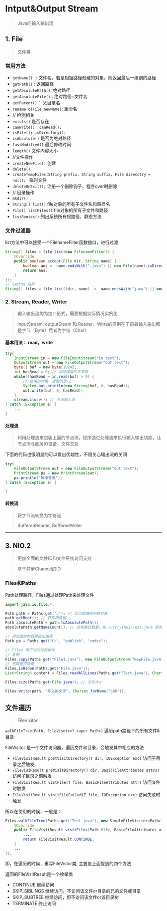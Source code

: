 # Intput&Output Stream
> Java的输入输出流

## 1. File
> 文件类

### 常用方法
- `getName() ` : 文件名，若是根据路径创建的对象，则返回最后一级别的路径
- `getPath()` : 返回路径
- `getAbsolutePath()`: 绝对路径
- `getAbsoluteFile()` : 绝对路径+文件名
- `getParent()`： 父目录名
- `renameTo(File newName)`: 重命名
- // 检测相关
- `exists()` 是否存在
- `canWrite(); canRead();`
- `isFile(); isDirectory();`
- `isAbsolute()` 是否为绝对路径
- `lastModified()` 最后修改时间
- `length()` 文件内容大小
- //文件操作
- `createNewFile()` 创建
- `delete()`
- `createTempFiles(String prefix, String suffix, File direcotry = null); ` 临时文件
- `deleteOnExit();` 注册一个删除钩子，程序over时删除
- // 目录操作
- `mkdir()`
- `String[] list()` file对象的所有子文件名和路径名
- `File[] listFiles()` file对象的所有子文件和路径
- `listRootes()` 列出系统所有根路径，静态方法

### 文件过滤器
list方法中可以接受一个FilenameFilter函数接口，进行过滤
```java
String[] files = file.list(new FilenameFilter() {
    @Override
    public boolean accept(File dir, String name) {
        boolean ans =  name.endsWith(".java") || new File(name).isDirectory();
        return ans;
    }
});
// lambda 进阶
String[] files = file.list((dir, name) ->  name.endsWith("java") || new File(name).isDIrectory));
```

### 2. Stream, Reader, Writer
> 输入输出流均为接口形式，需要根据实际情况实例化
>
> InputStream, outputSteam 和 Reader，Wirte的区别在于前者输入输出都是字节（Byte）后者为字符（Char）

#### 基本用法： read，write

```java
try{
    InputStream in = new FileInputStream("in.text");
    OutputStream out = new FileOutputStream("out.text");
    byte[] buf = new byte[1024];
    int hasRead = 0; // 实际读取的字节数
    while((hasRead = in.read(buf) > 0) {
        // 结束的时候，返回的是-1
        System.out.println(new String(buf, 0, hasRead));
        out.write(buf, 0, hasRead);
    }
    stream.close(); // 关闭输入流 
} catch (Exception e) {
    ...
}
```

#### 处理流
> 利用处理流来包装上面的节点流，程序通过处理流来执行输入输出功能，让节点流与底层IO设备，文件交互

下面的代码也很明显的可以看出优越性，不用关心输出流的关闭
```java
try{
    FileOutputStream out = new FileOutputStream("out.text");
    PrintStream ps = new PrintStream(out);
    ps.println("输出普通");
} catch (Exception e) {

}
```

#### 转换流
> 将字节流转换为字符流
>
> BufferedReader, BufferedWriter


***

## 3. NIO.2
> 更加全面的文件IO和文件系统访问支持

> 基于异步Channel的IO

### Files和Paths

Path处理路径，Files通过处理Path来处理文件

```java
import java.io.file.*;

Path path = Paths.get("."); // 以当前路径创建对象
path.getRoot(); // 获取根路径
Path absolutePath = path.toAbsolutePath();
absolutePath.getNameCount(); // 获取路径数量，如 /usr/yihui/Test.java 就有三层，返回3

// 用后面的参数拼接出路径
Path pp = Paths.get("C:", "publish", "codes");

// Files 用于对文件的操作
// 复制
Files.copy(Paths.get("File1.java"), new FileOutputStream("NewFile.java"));
// 判断是否隐藏
Files.isHiden(Paths.get("File.java"));
List<String> content = Files.readAllLines(Paths.get("Test.java"), Charset.forName("gbk"));

Files.size(Paths.get(File.java)); // 文件大小

Files.write(path, "写入的文字", Charset.forName("gbk"));
```



## 文件遍历

> FileVisitor 

`walkFileTree(Path, FileVisotr<? super Path>)` 遍历path路径下的所有文件&目录

FileVisitor 是一个文件访问器，遍历文件和目录，会触发其中相应的方法

- `FileVisitResult postVisitDirectory(T dir, IOException exc)` 访问子目录之后触发
- `FileVisiResult preVisitDirectory(T dir, BasicFileAttributes attrs)` 访问子目录之前触发
- `FileVisitResult vistFile(T file, BasicFileAttributes attr)` 访问文件时触发
- `FileVisitResult visitFileFailed(T file, IOException exc)` 访问失败时触发

所以在使用的时候，一般是：

```java
Files.walkFileTree(Paths.get("Test.java"), new SimpleFileVisitor<Path>() {
    @Override
    public FileVisitResult visitFiles(Path file, BasicFileAttributes attrs) throws IOException {
        ....
        return FileVisitResult.CONTINUE;
    }
    ...
});
```
即，在遍历的时候，重写FileVistor类, 主要是上面提到的四个方法

返回的FileVisitResult是一个枚举类

- CONTINUE  继续访问
- SKIP_SIBLINGS 继续访问，不访问该文件or目录的兄弟文件或目录
- SKIP_SUBTREE 继续访问，但不访问该文件or该目录树
- TERMINATE 终止访问